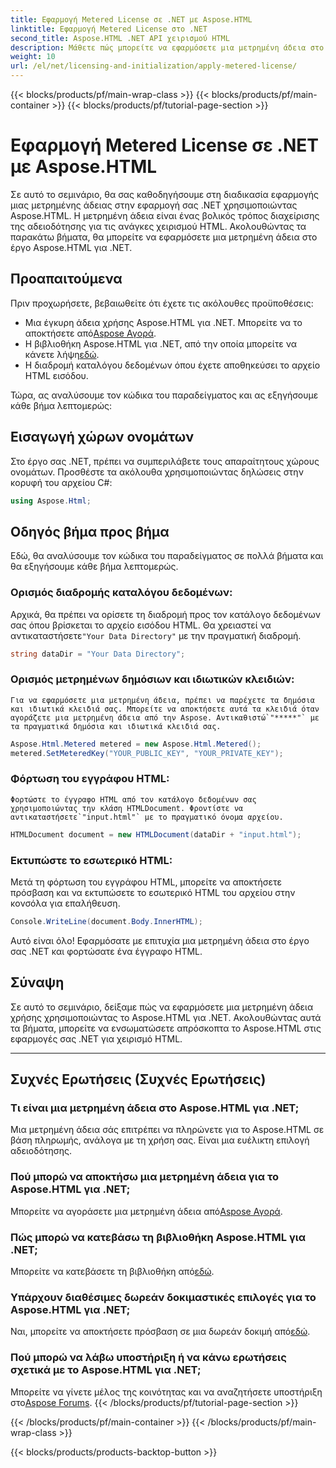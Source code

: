 ```yaml
---
title: Εφαρμογή Metered License σε .NET με Aspose.HTML
linktitle: Εφαρμογή Metered License στο .NET
second_title: Aspose.HTML .NET API χειρισμού HTML
description: Μάθετε πώς μπορείτε να εφαρμόσετε μια μετρημένη άδεια στο Aspose.HTML για .NET. Διαχειριστείτε τις ανάγκες χειρισμού HTML αποτελεσματικά. Ξεκινήστε τώρα!
weight: 10
url: /el/net/licensing-and-initialization/apply-metered-license/
---
```


{{< blocks/products/pf/main-wrap-class >}}
{{< blocks/products/pf/main-container >}}
{{< blocks/products/pf/tutorial-page-section >}}

# Εφαρμογή Metered License σε .NET με Aspose.HTML

Σε αυτό το σεμινάριο, θα σας καθοδηγήσουμε στη διαδικασία εφαρμογής μιας μετρημένης άδειας στην εφαρμογή σας .NET χρησιμοποιώντας Aspose.HTML. Η μετρημένη άδεια είναι ένας βολικός τρόπος διαχείρισης της αδειοδότησης για τις ανάγκες χειρισμού HTML. Ακολουθώντας τα παρακάτω βήματα, θα μπορείτε να εφαρμόσετε μια μετρημένη άδεια στο έργο Aspose.HTML για .NET.

## Προαπαιτούμενα

Πριν προχωρήσετε, βεβαιωθείτε ότι έχετε τις ακόλουθες προϋποθέσεις:

-  Μια έγκυρη άδεια χρήσης Aspose.HTML για .NET. Μπορείτε να το αποκτήσετε από[Aspose Αγορά](https://purchase.aspose.com/buy).
-  Η βιβλιοθήκη Aspose.HTML για .NET, από την οποία μπορείτε να κάνετε λήψη[εδώ](https://releases.aspose.com/html/net/).
- Η διαδρομή καταλόγου δεδομένων όπου έχετε αποθηκεύσει το αρχείο HTML εισόδου.

Τώρα, ας αναλύσουμε τον κώδικα του παραδείγματος και ας εξηγήσουμε κάθε βήμα λεπτομερώς:

## Εισαγωγή χώρων ονομάτων

Στο έργο σας .NET, πρέπει να συμπεριλάβετε τους απαραίτητους χώρους ονομάτων. Προσθέστε τα ακόλουθα χρησιμοποιώντας δηλώσεις στην κορυφή του αρχείου C#:

```csharp
using Aspose.Html;
```

## Οδηγός βήμα προς βήμα

Εδώ, θα αναλύσουμε τον κώδικα του παραδείγματος σε πολλά βήματα και θα εξηγήσουμε κάθε βήμα λεπτομερώς.

### Ορισμός διαδρομής καταλόγου δεδομένων:

   Αρχικά, θα πρέπει να ορίσετε τη διαδρομή προς τον κατάλογο δεδομένων σας όπου βρίσκεται το αρχείο εισόδου HTML. Θα χρειαστεί να αντικαταστήσετε`"Your Data Directory"` με την πραγματική διαδρομή.

   ```csharp
   string dataDir = "Your Data Directory";
   ```

### Ορισμός μετρημένων δημόσιων και ιδιωτικών κλειδιών:

    Για να εφαρμόσετε μια μετρημένη άδεια, πρέπει να παρέχετε τα δημόσια και ιδιωτικά κλειδιά σας. Μπορείτε να αποκτήσετε αυτά τα κλειδιά όταν αγοράζετε μια μετρημένη άδεια από την Aspose. Αντικαθιστώ`"*****"` με τα πραγματικά δημόσια και ιδιωτικά κλειδιά σας.

   ```csharp
   Aspose.Html.Metered metered = new Aspose.Html.Metered();
   metered.SetMeteredKey("YOUR_PUBLIC_KEY", "YOUR_PRIVATE_KEY");
   ```

### Φόρτωση του εγγράφου HTML:

    Φορτώστε το έγγραφο HTML από τον κατάλογο δεδομένων σας χρησιμοποιώντας την κλάση HTMLDocument. Φροντίστε να αντικαταστήσετε`"input.html"` με το πραγματικό όνομα αρχείου.

   ```csharp
   HTMLDocument document = new HTMLDocument(dataDir + "input.html");
   ```

### Εκτυπώστε το εσωτερικό HTML:

   Μετά τη φόρτωση του εγγράφου HTML, μπορείτε να αποκτήσετε πρόσβαση και να εκτυπώσετε το εσωτερικό HTML του αρχείου στην κονσόλα για επαλήθευση.

   ```csharp
   Console.WriteLine(document.Body.InnerHTML);
   ```

Αυτό είναι όλο! Εφαρμόσατε με επιτυχία μια μετρημένη άδεια στο έργο σας .NET και φορτώσατε ένα έγγραφο HTML.

## Σύναψη

Σε αυτό το σεμινάριο, δείξαμε πώς να εφαρμόσετε μια μετρημένη άδεια χρήσης χρησιμοποιώντας το Aspose.HTML για .NET. Ακολουθώντας αυτά τα βήματα, μπορείτε να ενσωματώσετε απρόσκοπτα το Aspose.HTML στις εφαρμογές σας .NET για χειρισμό HTML.

---

## Συχνές Ερωτήσεις (Συχνές Ερωτήσεις)

### Τι είναι μια μετρημένη άδεια στο Aspose.HTML για .NET;
Μια μετρημένη άδεια σάς επιτρέπει να πληρώνετε για το Aspose.HTML σε βάση πληρωμής, ανάλογα με τη χρήση σας. Είναι μια ευέλικτη επιλογή αδειοδότησης.

### Πού μπορώ να αποκτήσω μια μετρημένη άδεια για το Aspose.HTML για .NET;
 Μπορείτε να αγοράσετε μια μετρημένη άδεια από[Aspose Αγορά](https://purchase.aspose.com/buy).

### Πώς μπορώ να κατεβάσω τη βιβλιοθήκη Aspose.HTML για .NET;
 Μπορείτε να κατεβάσετε τη βιβλιοθήκη από[εδώ](https://releases.aspose.com/html/net/).

### Υπάρχουν διαθέσιμες δωρεάν δοκιμαστικές επιλογές για το Aspose.HTML για .NET;
 Ναι, μπορείτε να αποκτήσετε πρόσβαση σε μια δωρεάν δοκιμή από[εδώ](https://releases.aspose.com/).

### Πού μπορώ να λάβω υποστήριξη ή να κάνω ερωτήσεις σχετικά με το Aspose.HTML για .NET;
 Μπορείτε να γίνετε μέλος της κοινότητας και να αναζητήσετε υποστήριξη στο[Aspose Forums](https://forum.aspose.com/).
{{< /blocks/products/pf/tutorial-page-section >}}

{{< /blocks/products/pf/main-container >}}
{{< /blocks/products/pf/main-wrap-class >}}

{{< blocks/products/products-backtop-button >}}
